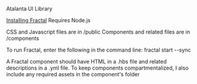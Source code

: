 Atalanta UI Library

[Installing Fractal](https://fractal.build/guide/installation.html)
Requires Node.js

CSS and Javascript files are in /public
Components and related files are in /components

To run Fractal, enter the following in the command line: fractal start --sync

A Fractal component should have HTML in a .hbs file and related descriptions in a .yml file.
To keep components compartmentalized, I also include any required assets in the component's folder
